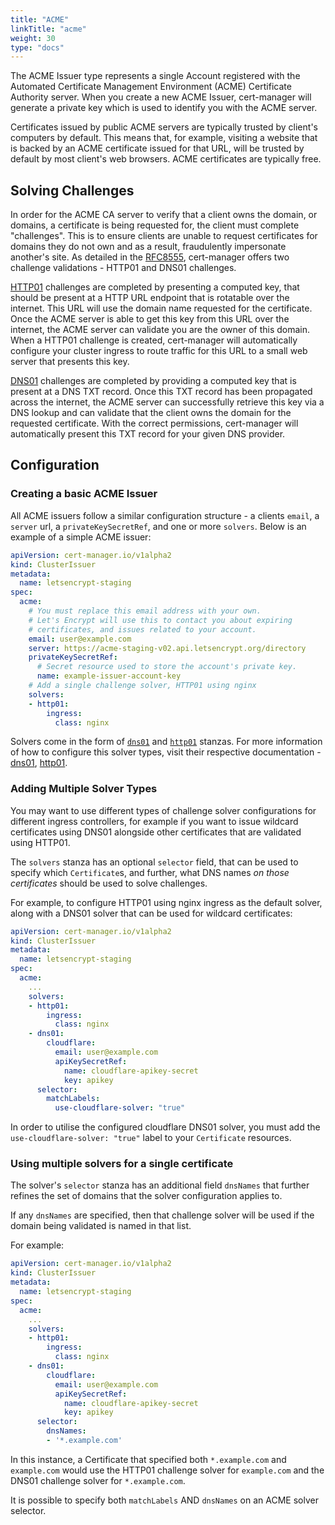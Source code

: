 ```yaml
---
title: "ACME"
linkTitle: "acme"
weight: 30
type: "docs"
---
```


The ACME Issuer type represents a single Account registered with the Automated
Certificate Management Environment (ACME) Certificate Authority server. When you
create a new ACME Issuer, cert-manager will generate a private key which is used
to identify you with the ACME server.

Certificates issued by public ACME servers are typically trusted by client's
computers by default. This means that, for example, visiting a website that is
backed by an ACME certificate issued for that URL, will be trusted by default by
most client's web browsers. ACME certificates are typically free.

## Solving Challenges

In order for the ACME CA server to verify that a client owns the domain, or
domains, a certificate is being requested for, the client must complete
"challenges". This is to ensure clients are unable to request certificates for
domains they do not own and as a result, fraudulently impersonate another's
site. As detailed in the [RFC8555](https://tools.ietf.org/html/rfc8555),
cert-manager offers two challenge validations - HTTP01 and DNS01 challenges.

[HTTP01](./http01/index.md) challenges are completed by presenting a computed
key, that should be present at a HTTP URL endpoint that is rotatable over the
internet. This URL will use the domain name requested for the certificate. Once
the ACME server is able to get this key from this URL over the internet, the
ACME server can validate you are the owner of this domain. When a HTTP01
challenge is created, cert-manager will automatically configure your cluster
ingress to route traffic for this URL to a small web server that presents this
key.

[DNS01](./dns01/index.md) challenges are completed by providing a computed key
that is present at a DNS TXT record. Once this TXT record has been propagated
across the internet, the ACME server can successfully retrieve this key via a
DNS lookup and can validate that the client owns the domain for the requested
certificate. With the correct permissions, cert-manager will automatically
present this TXT record for your given DNS provider.

## Configuration

### Creating a basic ACME Issuer

All ACME issuers follow a similar configuration structure - a clients `email`, a
`server` url, a `privateKeySecretRef`, and one or more `solvers`. Below is an
example of a simple ACME issuer:

```yaml
apiVersion: cert-manager.io/v1alpha2
kind: ClusterIssuer
metadata:
  name: letsencrypt-staging
spec:
  acme:
    # You must replace this email address with your own.
    # Let's Encrypt will use this to contact you about expiring
    # certificates, and issues related to your account.
    email: user@example.com
    server: https://acme-staging-v02.api.letsencrypt.org/directory
    privateKeySecretRef:
      # Secret resource used to store the account's private key.
      name: example-issuer-account-key
    # Add a single challenge solver, HTTP01 using nginx
    solvers:
    - http01:
        ingress:
          class: nginx
```

Solvers come in the form of [`dns01`](./dns01/index.md) and
[`http01`](./http01/index.md) stanzas. For more information of how to configure
this solver types, visit their respective documentation -
[dns01](./dns01/index.md), [http01](./http01/index.md).


### Adding Multiple Solver Types

You may want to use different types of challenge solver configurations for
different ingress controllers, for example if you want to issue wildcard
certificates using DNS01 alongside other certificates that are validated using
HTTP01.

The `solvers` stanza has an optional `selector` field, that can be used to
specify which `Certificate`s, and further, what DNS names *on those certificates*
should be used to solve challenges.

For example, to configure HTTP01 using nginx ingress as the default solver,
along with a DNS01 solver that can be used for wildcard certificates:

```yaml
apiVersion: cert-manager.io/v1alpha2
kind: ClusterIssuer
metadata:
  name: letsencrypt-staging
spec:
  acme:
    ...
    solvers:
    - http01:
        ingress:
          class: nginx
    - dns01:
        cloudflare:
          email: user@example.com
          apiKeySecretRef:
            name: cloudflare-apikey-secret
            key: apikey
      selector:
        matchLabels:
          use-cloudflare-solver: "true"
```

In order to utilise the configured cloudflare DNS01 solver, you must add the
``use-cloudflare-solver: "true"`` label to your `Certificate` resources.

### Using multiple solvers for a single certificate

The solver's `selector` stanza has an additional field `dnsNames` that
further refines the set of domains that the solver configuration applies to.

If any `dnsNames` are specified, then that challenge solver will be used if
the domain being validated is named in that list.

For example:

```yaml
apiVersion: cert-manager.io/v1alpha2
kind: ClusterIssuer
metadata:
  name: letsencrypt-staging
spec:
  acme:
    ...
    solvers:
    - http01:
        ingress:
          class: nginx
    - dns01:
        cloudflare:
          email: user@example.com
          apiKeySecretRef:
            name: cloudflare-apikey-secret
            key: apikey
      selector:
        dnsNames:
        - '*.example.com'
```

In this instance, a Certificate that specified both `*.example.com` and
`example.com` would use the HTTP01 challenge solver for `example.com` and
the DNS01 challenge solver for `*.example.com`.

It is possible to specify both `matchLabels` AND `dnsNames` on an ACME
solver selector.
